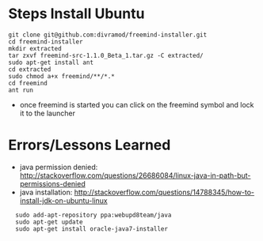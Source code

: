 Steps Install Ubuntu
====================
```
git clone git@github.com:divramod/freemind-installer.git
cd freemind-installer
mkdir extracted
tar zxvf freemind-src-1.1.0_Beta_1.tar.gz -C extracted/
sudo apt-get install ant
cd extracted
sudo chmod a+x freemind/**/*.*
cd freemind
ant run
```

* once freemind is started you can click on the freemind symbol and lock it to the launcher

Errors/Lessons Learned
===============================================================================
- java permission denied: http://stackoverflow.com/questions/26686084/linux-java-in-path-but-permissions-denied
- java installation: http://stackoverflow.com/questions/14788345/how-to-install-jdk-on-ubuntu-linux
```
  sudo add-apt-repository ppa:webupd8team/java
  sudo apt-get update
  sudo apt-get install oracle-java7-installer
```
